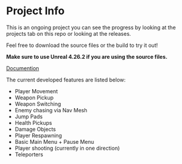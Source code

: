 # Project Info

This is an ongoing project you can see the progress by looking at the projects tab on this repo or looking at the releases.

Feel free to download the source files or the build to try it out!

**Make sure to use Unreal 4.26.2 if you are using the source files.**

[Documention](/docs/homepage.md)

The current developed features are listed below:

- Player Movement
- Weapon Pickup
- Weapon Switching
- Enemy chasing via Nav Mesh
- Jump Pads
- Health Pickups 
- Damage Objects
- Player Respawning
- Basic Main Menu + Pause Menu
- Player shooting (currently in one direction)
- Teleporters
